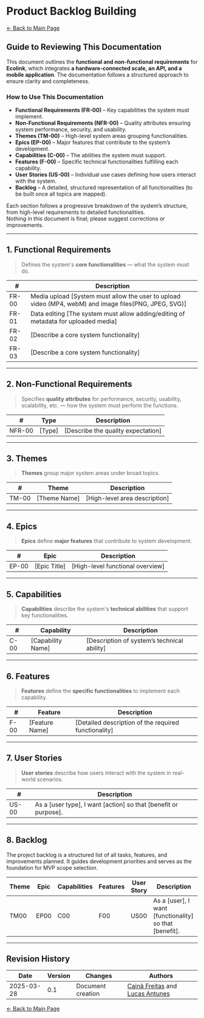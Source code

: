 # Product Backlog Building

[← Back to Main Page](../../index.md)

## Guide to Reviewing This Documentation

This document outlines the **functional and non-functional requirements** for **Ecolink**, which integrates **a hardware-connected scale, an API, and a mobile application**. The documentation follows a structured approach to ensure clarity and completeness.

### **How to Use This Documentation**

- **Functional Requirements (FR-00)** – Key capabilities the system must implement.
- **Non-Functional Requirements (NFR-00)** – Quality attributes ensuring system performance, security, and usability.
- **Themes (TM-00)** – High-level system areas grouping functionalities.
- **Epics (EP-00)** – Major features that contribute to the system’s development.
- **Capabilities (C-00)** – The abilities the system must support.
- **Features (F-00)** – Specific technical functionalities fulfilling each capability.
- **User Stories (US-00)** – Individual use cases defining how users interact with the system.
- **Backlog** – A detailed, structured representation of all functionalities (to be built once all topics are mapped).

Each section follows a progressive breakdown of the system’s structure, from high-level requirements to detailed functionalities.  
Nothing in this document is final; please suggest corrections or improvements.

---

## **1. Functional Requirements**

> Defines the system's **core functionalities** — what the system must do.

| #     | Description                               |
| ----- | ----------------------------------------- |
| FR-00 | Media upload [System must allow the user to upload video (MP4, webM) and image files(PNG, JPEG, SVG)]    |
| FR-01 | Data editing [The system must allow adding/editing of metadata for uploaded media]             |
| FR-02 | [Describe a core system functionality]             |
| FR-03 | [Describe a core system functionality]             |


---

## **2. Non-Functional Requirements**

> Specifies **quality attributes** for performance, security, usability, scalability, etc. — how the system must perform the functions.

| #      | Type        | Description                                 |
| ------ | ----------- | ------------------------------------------- |
| NFR-00 | [Type]      | [Describe the quality expectation]          |

---

## **3. Themes**

> **Themes** group major system areas under broad topics.

| #     | Theme         | Description                             |
| ----- | ------------- | --------------------------------------- |
| TM-00 | [Theme Name]  | [High-level area description]           |

---

## **4. Epics**

> **Epics** define **major features** that contribute to system development.

| #     | Epic             | Description                                 |
| ----- | ---------------- | ------------------------------------------- |
| EP-00 | [Epic Title]     | [High-level functional overview]            |

---

## **5. Capabilities**

> **Capabilities** describe the system's **technical abilities** that support key functionalities.

| #    | Capability         | Description                                   |
| ---- | ------------------ | --------------------------------------------- |
| C-00 | [Capability Name]  | [Description of system’s technical ability]   |

---

## **6. Features**

> **Features** define the **specific functionalities** to implement each capability.

| #    | Feature             | Description                                          |
| ---- | ------------------- | ---------------------------------------------------- |
| F-00 | [Feature Name]      | [Detailed description of the required functionality] |

---

## **7. User Stories**

> **User stories** describe how users interact with the system in real-world scenarios.

| #     | Description                                                              |
| ----- | ------------------------------------------------------------------------ |
| US-00 | As a [user type], I want [action] so that [benefit or purpose].          |

---

## **8. Backlog**

The project backlog is a structured list of all tasks, features, and improvements planned. It guides development priorities and serves as the foundation for MVP scope selection.

| Theme | Epic   | Capabilities | Features | User Story | Description                                                    |
|-------|--------|--------------|----------|------------|----------------------------------------------------------------|
| TM00  | EP00   | C00          | F00      | US00       | As a [user], I want [functionality] so that [benefit].         |

---

## Revision History

| Date       | Version | Changes           | Authors  |
| ---------- | ------- | ----------------- | -------- |
| 2025-03-28 | 0.1     | Document creation | [Cainã Freitas](https://github.com/freitasc) and [Lucas Antunes](https://github.com/LucasGSAntunes) |

[← Back to Main Page](../../index.md)

